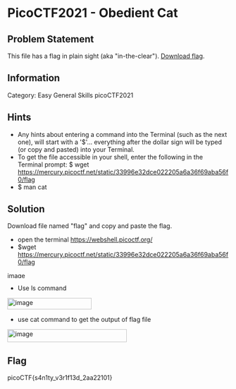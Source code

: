 # PicoCTF2021 - Obedient Cat
## Problem Statement
This file has a flag in plain sight (aka "in-the-clear"). [Download flag](https://mercury.picoctf.net/static/33996e32dce022205a6a36f69aba56f0/flag).
## Information
Category: 
Easy 
General Skills 
picoCTF2021
## Hints
* Any hints about entering a command into the Terminal (such as the next one), will start with a '$'... everything after the dollar sign will be typed (or copy and pasted) into your Terminal.
* To get the file accessible in your shell, enter the following in the Terminal prompt: $ wget https://mercury.picoctf.net/static/33996e32dce022205a6a36f69aba56f0/flag
* $ man cat
## Solution
Download file named "flag" and copy and paste the flag.
* open the terminal https://webshell.picoctf.org/
* $wget https://mercury.picoctf.net/static/33996e32dce022205a6a36f69aba56f0/flag
<img width="422" height="14" alt="image" src="https://github.com/user-attachments/assets/1ec0bf1c-0ba4-4943-a828-fad6d245bb65" />

* Use ls command 
<img width="191" height="26" alt="image" src="https://github.com/user-attachments/assets/9933dc44-5fdc-43ba-9bbd-467915890142" />

* use cat command to get the output of flag file
<img width="271" height="29" alt="image" src="https://github.com/user-attachments/assets/e4239a45-8940-4a54-8bf9-01a23115c613" />

## Flag
picoCTF{s4n1ty_v3r1f13d_2aa22101}

